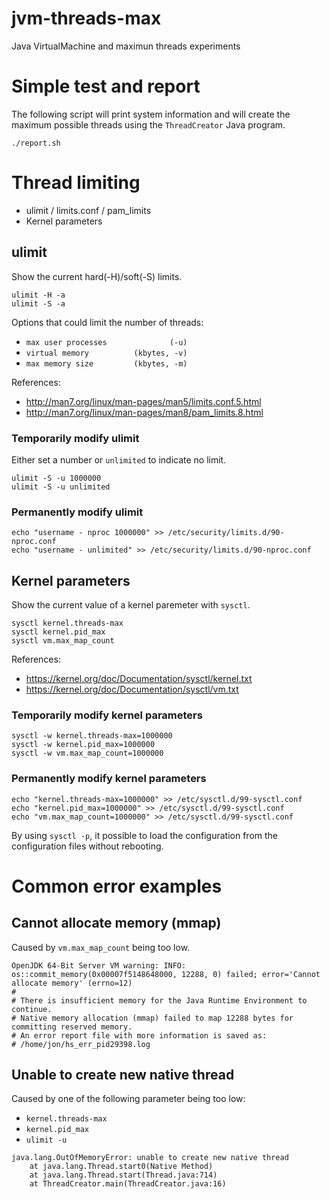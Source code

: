 # jvm-threads-max
Java VirtualMachine and maximun threads experiments

# Simple test and report
The following script will print system information and will create the maximum possible threads using the `ThreadCreator` Java program.
```
./report.sh
```

# Thread limiting 

- ulimit / limits.conf / pam_limits
- Kernel parameters

## ulimit
Show the current hard(-H)/soft(-S) limits.
```
ulimit -H -a
ulimit -S -a
```
Options that could limit the number of threads:
- `max user processes              (-u)`
- `virtual memory          (kbytes, -v)`
- `max memory size         (kbytes, -m)`

References:
- http://man7.org/linux/man-pages/man5/limits.conf.5.html
- http://man7.org/linux/man-pages/man8/pam_limits.8.html


### Temporarily modify ulimit
Either set a number or `unlimited` to indicate no limit.
```
ulimit -S -u 1000000
ulimit -S -u unlimited
```

### Permanently modify ulimit
```
echo "username - nproc 1000000" >> /etc/security/limits.d/90-nproc.conf
echo "username - unlimited" >> /etc/security/limits.d/90-nproc.conf

```

## Kernel parameters
Show the current value of a kernel paremeter with `sysctl`.
```
sysctl kernel.threads-max
sysctl kernel.pid_max
sysctl vm.max_map_count
```
References:
- https://kernel.org/doc/Documentation/sysctl/kernel.txt
- https://kernel.org/doc/Documentation/sysctl/vm.txt

### Temporarily modify kernel parameters

```
sysctl -w kernel.threads-max=1000000
sysctl -w kernel.pid_max=1000000
sysctl -w vm.max_map_count=1000000
```


### Permanently modify kernel parameters
```
echo "kernel.threads-max=1000000" >> /etc/sysctl.d/99-sysctl.conf
echo "kernel.pid_max=1000000" >> /etc/sysctl.d/99-sysctl.conf
echo "vm.max_map_count=1000000" >> /etc/sysctl.d/99-sysctl.conf
```
By using `sysctl -p`, it possible to load the configuration from the configuration files without rebooting.

# Common error examples

## Cannot allocate memory (mmap)
Caused by `vm.max_map_count` being too low.
```
OpenJDK 64-Bit Server VM warning: INFO: os::commit_memory(0x00007f5148648000, 12288, 0) failed; error='Cannot allocate memory' (errno=12)
#
# There is insufficient memory for the Java Runtime Environment to continue.
# Native memory allocation (mmap) failed to map 12288 bytes for committing reserved memory.
# An error report file with more information is saved as:
# /home/jon/hs_err_pid29398.log
```

## Unable to create new native thread
Caused by one of the following parameter being too low:
- `kernel.threads-max`
- `kernel.pid_max`
- `ulimit -u`

```
java.lang.OutOfMemoryError: unable to create new native thread
	at java.lang.Thread.start0(Native Method)
	at java.lang.Thread.start(Thread.java:714)
	at ThreadCreator.main(ThreadCreator.java:16)
```
